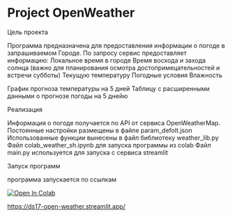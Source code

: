 # Project OpenWeather

Цель проекта

Программа предназначена для предоставления информации о погоде в запрашиваемом Городе.
По запросу сервис предоставляет информацию:
Локальное время в городе
Время восхода и захода солнца (важно для планирования осмотра достопримецательностей и встречи субботы) 
Текущую температуру 
Погодные условия
Влажность

График прогноза температуры на 5 дней
Таблицу с расширенными данными о прогнозе погоды на 5 днейю

Реализация

Информация о погоде получается по API от сервиса OpenWeatherMap.
Постоянные настройки размещены в файле param_defolt.json
Использованные функции вынесены в файл библиотеку weather_lib.py
Файл colab_weather_sh.ipynb для запуска программы из colab
Файл main.py используется для запуска с сервиса streamlit 


Запуск программ

программа запускается по ссылкам

[![Open In Colab](https://colab.research.google.com/assets/colab-badge.svg)](https://colab.research.google.com/github/IlyaZutler/Project-OpenWeather/blob/main/colab_weather_sh.ipynb)

https://ds17-open-weather.streamlit.app/
